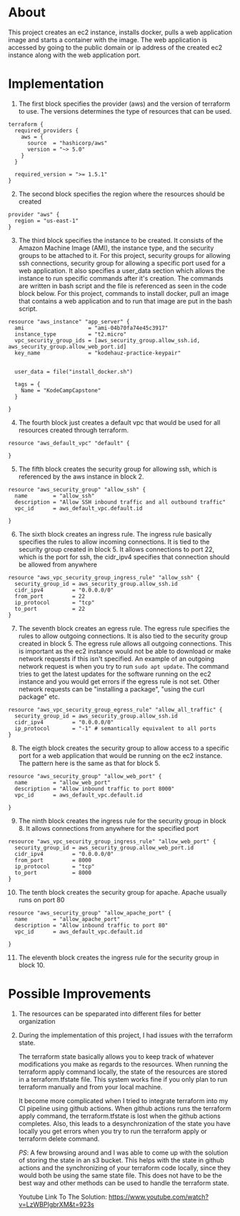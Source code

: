 # About
This project creates an ec2 instance, installs docker, pulls a web application image and starts a container with the image. The web application is accessed by going to the public domain or ip address of the created ec2 instance along with the web application port.

# Implementation
1. The first block specifies the provider (aws) and the version of terraform to use. The versions determines the type of resources that can be used.
```
terraform {
  required_providers {
    aws = {
      source  = "hashicorp/aws"
      version = "~> 5.0"
    }
  }

  required_version = ">= 1.5.1"
}

```

2. The second block specifies the region where the resources should be created
```
provider "aws" {
  region = "us-east-1"
}
```

3. The third block specifies the instance to be created. It consists of the Amazon Machine Image (AMI), the instance type, and the security groups to be attached to it. For this project, security groups for allowing ssh connections, security group for allowing a specific port used for a web application. It also specifies a user_data section which allows the instance to run specific commands after it's creation. The commands are written in bash script and the file is referenced as seen in the code block below. For this project, commands to install docker, pull an image that contains a web application and to run that image are put in the bash script.

```
resource "aws_instance" "app_server" {
  ami                    = "ami-04b70fa74e45c3917"
  instance_type          = "t2.micro"
  vpc_security_group_ids = [aws_security_group.allow_ssh.id, aws_security_group.allow_web_port.id]
  key_name               = "kodehauz-practice-keypair"


  user_data = file("install_docker.sh")

  tags = {
    Name = "KodeCampCapstone"
  }

}
```

4. The fourth block just creates a default vpc that would be used for all resources created through terraform.

```
resource "aws_default_vpc" "default" {

}
```
5. The fifth block creates the security group for allowing ssh, which is referenced by the aws instance in block 2.

```
resource "aws_security_group" "allow_ssh" {
  name        = "allow_ssh"
  description = "Allow SSH inbound traffic and all outbound traffic"
  vpc_id      = aws_default_vpc.default.id

}
```

6. The sixth block creates an ingress rule. The ingress rule basically specifies the rules to allow incoming connections. It is tied to the security group created in block 5. It allows connections to port 22, which is the port for ssh, the cidr_ipv4 specifies that connection should be allowed from anywhere

```
resource "aws_vpc_security_group_ingress_rule" "allow_ssh" {
  security_group_id = aws_security_group.allow_ssh.id
  cidr_ipv4         = "0.0.0.0/0"
  from_port         = 22
  ip_protocol       = "tcp"
  to_port           = 22
}
```

7. The seventh block creates an egress rule. The egress rule specifies the rules to allow outgoing connections. It is also tied to the security group created in block 5. The egress rule allows all outgoing connections. This is important as the ec2 instance would not be able to download or make network requests if this isn't specified. An example of an outgoing network request is when you try to run ```sudo apt update```. The command tries to get the latest updates for the software running on the ec2 instance and you would get errors if the egress rule is not set. Other network requests can be "installing a package", "using the curl package" etc.

```
resource "aws_vpc_security_group_egress_rule" "allow_all_traffic" {
  security_group_id = aws_security_group.allow_ssh.id
  cidr_ipv4         = "0.0.0.0/0"
  ip_protocol       = "-1" # semantically equivalent to all ports
}
```

8. The eigth block creates the security group to allow access to a specific port for a web application that would be running on the ec2 instance. The pattern here is the same as that for block 5.
```
resource "aws_security_group" "allow_web_port" {
  name        = "allow_web_port"
  description = "Allow inbound traffic to port 8000"
  vpc_id      = aws_default_vpc.default.id

}

```

9. The ninth block creates the ingress rule for the security group in block 8. It allows connections from anywhere for the specified port

```
resource "aws_vpc_security_group_ingress_rule" "allow_web_port" {
  security_group_id = aws_security_group.allow_web_port.id
  cidr_ipv4         = "0.0.0.0/0"
  from_port         = 8000
  ip_protocol       = "tcp"
  to_port           = 8000
}
```

10. The tenth block creates the security group for apache. Apache usually runs on port 80

```
resource "aws_security_group" "allow_apache_port" {
  name        = "allow_apache_port"
  description = "Allow inbound traffic to port 80"
  vpc_id      = aws_default_vpc.default.id

}
```

11. The eleventh block creates the ingress rule for the security group in block 10.

# Possible Improvements
1. The resources can be speparated into different files for better organization

2. During the implementation of this project, I had issues with the terraform state. 

    The terraform state basically allows you to keep track of whatever modifications you make as regards to the resources. When running the terraform apply command locally, the state of the resources are stored in a terraform.tfstate file. This system works fine if you only plan to run terraform manually and from your local machine. 

    It become more complicated when I tried to integrate terraform into my CI pipeline using github actions. When github actions runs the terraform apply command, the terraform.tfstate is lost when the github actions completes. Also, this leads to a desynchronization of the state you have locally you get errors when you try to run the terraform apply or terraform delete command. 

    *PS*: A few browsing around and I was able to come up with the solution of storing the state in an s3 bucket. This helps with the state in github actions and the synchronizing of your terraform code locally, since they would both be using the same state file. This does not have to be the best way and other methods can be used to handle the terraform state.

    Youtube Link To The Solution:
    https://www.youtube.com/watch?v=LzWBPIgbrXM&t=923s
